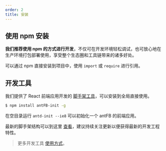 ```yaml
---
order: 2
title: 安装
---
```


## 使用 npm 安装

**我们推荐使用 npm 的方式进行开发**，不仅可在开发环境轻松调试，也可放心地在生产环境打包部署使用，享受整个生态圈和工具链带来的诸多好处。

可以通过 npm 直接安装到项目中，使用 `import` 或 `require` 进行引用。

## 开发工具

我们提供了 React 前端应用开发的 [脚手架工具](https://github.com/antFB/antFB-init)，可以安装到全局直接使用。

```bash
$ npm install antFB-init -g
```

在空目录运行 `antd-init --ie8` 可以初始化一个 antFB 的前端应用。

最新的脚手架结构可以到这里 [查看](https://github.com/antFB/antFB-init/tree/master/boilerplates)，建议持续关注更新以便获得最新的开发工程特性。

> 更多开发工具 [使用方式](http://ant-tool.github.io/)。
